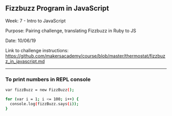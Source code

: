 ## Fizzbuzz Program in JavaScript

Week: 7 - Intro to JavaScript

Purpose: Pairing challenge, translating Fizzbuzz in Ruby to JS

Date: 10/06/19

Link to challenge instructions: https://github.com/makersacademy/course/blob/master/thermostat/fizzbuzz_in_javascript.md

-------------------
### To print numbers in REPL console

```bash
var fizzBuzz = new FizzBuzz();

for (var i = 1; i <= 100; i++) {
  console.log(fizzBuzz.says(i));
}
```